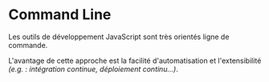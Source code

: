 # Command Line

Les outils de développement JavaScript sont très orientés ligne de commande.

L'avantage de cette approche est la facilité d'automatisation et l'extensibilité _\(e.g. : intégration continue, déploiement continu...\)_.

